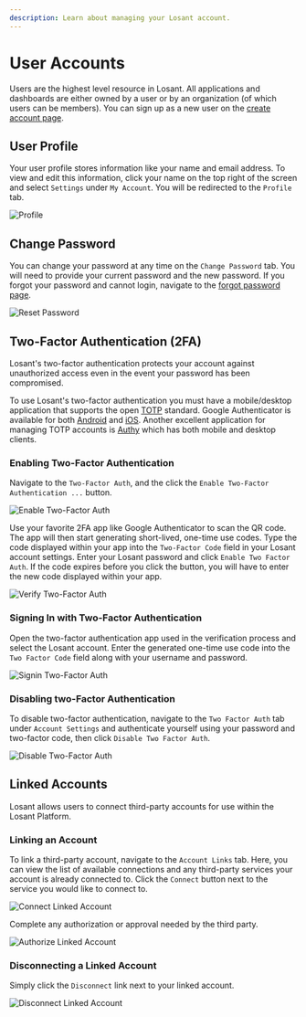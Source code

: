 ```yaml
---
description: Learn about managing your Losant account.
---
```


# User Accounts

Users are the highest level resource in Losant. All applications and dashboards are either owned by a user or by an organization (of which users can be members). You can sign up as a new user on the <a href="https://accounts.losant.com/create-account" target="\_blank">create account page</a>.

## User Profile

Your user profile stores information like your name and email address. To view and edit this information, click your name on the top right of the screen and select `Settings` under `My Account`. You will be redirected to the `Profile` tab.

![Profile](/images/user-accounts/profile.png "Profile")

## Change Password

You can change your password at any time on the `Change Password` tab. You will need to provide your current password and the new password. If you forgot your password and cannot login, navigate to the <a href="https://accounts.losant.com/forgot-password" target="\_blank">forgot password page</a>.

![Reset Password](/images/user-accounts/reset-password.png "Reset Password")

## Two-Factor Authentication (2FA)

Losant's two-factor authentication protects your account against unauthorized access even in the event your password has been compromised.

To use Losant's two-factor authentication you must have a mobile/desktop application that supports the open [TOTP](https://tools.ietf.org/html/rfc6238) standard. Google Authenticator is available for both [Android](https://play.google.com/store/apps/details?id=com.google.android.apps.authenticator2 "Google Authenticator - Android") and [iOS](https://itunes.apple.com/us/app/google-authenticator/id388497605?mt=8 "Google Authenticator - iOS"). Another excellent application for managing TOTP accounts is [Authy](https://www.authy.com/app/) which has both mobile and desktop clients.

### Enabling Two-Factor Authentication

Navigate to the `Two-Factor Auth`, and the click the `Enable Two-Factor Authentication ...` button.

![Enable Two-Factor Auth](/images/user-accounts/enable-2fa.png "Enable Two-Factor Auth")

Use your favorite 2FA app like Google Authenticator to scan the QR code. The app will then start generating short-lived, one-time use codes. Type the code displayed within your app into the `Two-Factor Code` field in your Losant account settings. Enter your Losant password and click `Enable Two Factor Auth`. If the code expires before you click the button, you will have to enter the new code displayed within your app.

![Verify Two-Factor Auth](/images/user-accounts/verify-2fa.png "Verify Two-Factor Auth")

### Signing In with Two-Factor Authentication

Open the two-factor authentication app used in the verification process and select the Losant account. Enter the generated one-time use code into the `Two Factor Code` field along with your username and password.

![Signin Two-Factor Auth](/images/user-accounts/signin-2fa.png "Signin Two-Factor Auth")

### Disabling two-Factor Authentication

To disable two-factor authentication, navigate to the `Two Factor Auth` tab under `Account Settings` and authenticate yourself using your password and two-factor code, then click `Disable Two Factor Auth`.

![Disable Two-Factor Auth](/images/user-accounts/disable-2fa.png "Disable Two-Factor Auth")

## Linked Accounts

Losant allows users to connect third-party accounts for use within the Losant Platform.

### Linking an Account

To link a third-party account, navigate to the `Account Links` tab. Here, you can view the list of available connections and any third-party services your account is already connected to. Click the `Connect` button next to the service you would like to connect to.

![Connect Linked Account](/images/user-accounts/connect-linked-accounts.png "Connect Linked Account")

Complete any authorization or approval needed by the third party.

![Authorize Linked Account](/images/user-accounts/authorize-linked-accounts.png "Authorize Linked Account")

### Disconnecting a Linked Account

Simply click the `Disconnect` link next to your linked account.

![Disconnect Linked Account](/images/user-accounts/disconnect-linked-accounts.png "Disconnect Linked Account")
